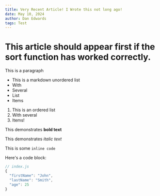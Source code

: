 ```yaml
---
title: Very Recent Article! I Wrote this not long ago!
date: May 10, 2024
author: Dan Edwards
tags: Test
---
```


# This article should appear first if the sort function has worked correctly.

This is a paragraph

- This is a markdown unordered list
- With
- Several
- List
- Items

1. This is an ordered list
2. With several
3. Items!

This demonstrates **bold text**

This demonstrates _italic text_

This is some `inline code`

Here's a code block:

```javascript
// index.js
{
  "firstName": "John",
  "lastName": "Smith",
  "age": 25
}
```
